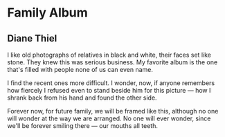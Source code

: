 # Family Album
## Diane Thiel
I like old photographs of relatives
in black and white, their faces set like stone.
They knew this was serious business.
My favorite album is the one that's filled
with people none of us can even name.

I find the recent ones more difficult.
I wonder, now, if anyone remembers
how fiercely I refused even to stand
beside him for this picture — how I shrank
back from his hand and found the other side.

Forever now, for future family,
we will be framed like this, although no one
will wonder at the way we are arranged.
No one will ever wonder, since we'll be
forever smiling there — our mouths all teeth.